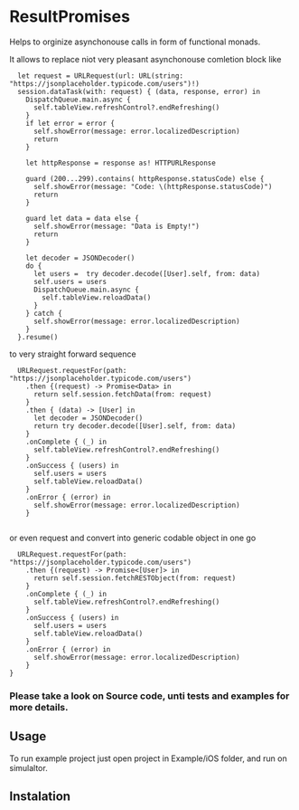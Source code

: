 #  ResultPromises

Helps to orginize asynchonouse calls in form of functional monads.

It allows to replace niot very pleasant asynchonouse comletion block like

```
  let request = URLRequest(url: URL(string: "https://jsonplaceholder.typicode.com/users")!)
  session.dataTask(with: request) { (data, response, error) in
    DispatchQueue.main.async {
      self.tableView.refreshControl?.endRefreshing()
    }
    if let error = error {
      self.showError(message: error.localizedDescription)
      return
    }

    let httpResponse = response as! HTTPURLResponse

    guard (200...299).contains( httpResponse.statusCode) else {
      self.showError(message: "Code: \(httpResponse.statusCode)")
      return
    }

    guard let data = data else {
      self.showError(message: "Data is Empty!")
      return
    }

    let decoder = JSONDecoder()
    do {
      let users =  try decoder.decode([User].self, from: data)
      self.users = users
      DispatchQueue.main.async {
        self.tableView.reloadData()
      }
    } catch {
      self.showError(message: error.localizedDescription)
    }
  }.resume()
```
to very straight forward sequence
```
  URLRequest.requestFor(path: "https://jsonplaceholder.typicode.com/users")
    .then {(request) -> Promise<Data> in
      return self.session.fetchData(from: request)
    }
    .then { (data) -> [User] in
      let decoder = JSONDecoder()
      return try decoder.decode([User].self, from: data)
    }
    .onComplete { (_) in
      self.tableView.refreshControl?.endRefreshing()
    }
    .onSuccess { (users) in
      self.users = users
      self.tableView.reloadData()
    }
    .onError { (error) in
      self.showError(message: error.localizedDescription)
    }
  
```
or even request and convert into generic codable object in one go
```
  URLRequest.requestFor(path: "https://jsonplaceholder.typicode.com/users")
    .then {(request) -> Promise<[User]> in
      return self.session.fetchRESTObject(from: request)
    }
    .onComplete { (_) in
      self.tableView.refreshControl?.endRefreshing()
    }
    .onSuccess { (users) in
      self.users = users
      self.tableView.reloadData()
    }
    .onError { (error) in
      self.showError(message: error.localizedDescription)
    }
}
```

### Please take a look on Source code, unti tests and examples for more details.

## Usage
To run example project just open project in Example/iOS folder, and run on simulaltor.

## Instalation



